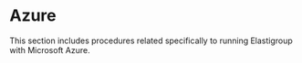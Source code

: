 # Azure

This section includes procedures related specifically to running Elastigroup with Microsoft Azure.
